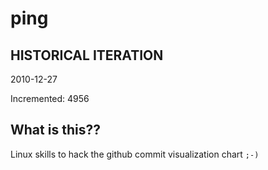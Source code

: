 # ping

## HISTORICAL ITERATION
2010-12-27

Incremented: 4956

## What is this?? 
Linux skills to hack the github commit visualization chart `;-)`
